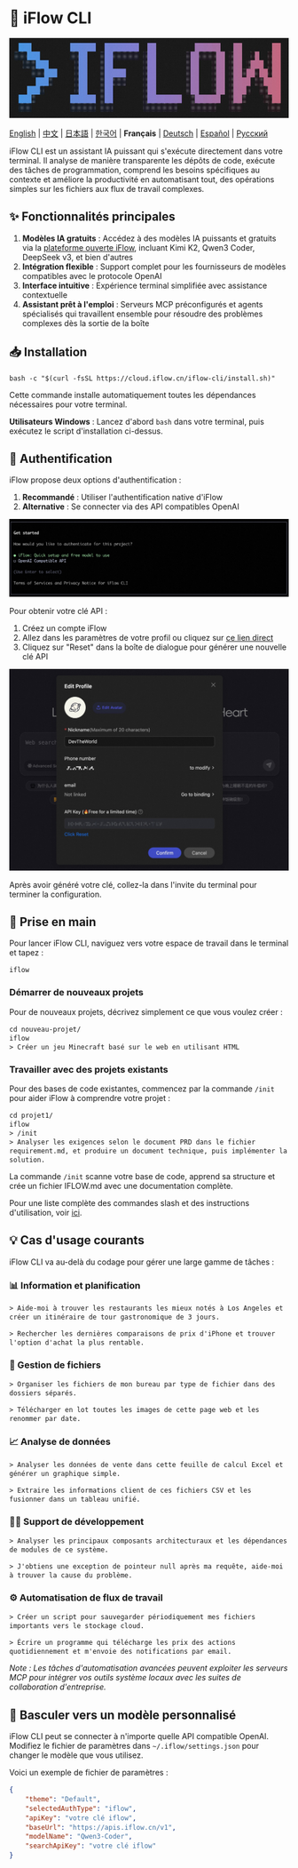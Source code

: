 # 🤖 iFlow CLI
![iFlow CLI Screenshot](./assets/iflow-cli.jpg)

[English](README.md) | [中文](README_CN.md) | [日本語](README_JA.md) | [한국어](README_KO.md) | **Français** | [Deutsch](README_DE.md) | [Español](README_ES.md) | [Русский](README_RU.md)

iFlow CLI est un assistant IA puissant qui s'exécute directement dans votre terminal. Il analyse de manière transparente les dépôts de code, exécute des tâches de programmation, comprend les besoins spécifiques au contexte et améliore la productivité en automatisant tout, des opérations simples sur les fichiers aux flux de travail complexes.

## ✨ Fonctionnalités principales

1. **Modèles IA gratuits** : Accédez à des modèles IA puissants et gratuits via la [plateforme ouverte iFlow](https://docs.iflow.cn/en/docs), incluant Kimi K2, Qwen3 Coder, DeepSeek v3, et bien d'autres
2. **Intégration flexible** : Support complet pour les fournisseurs de modèles compatibles avec le protocole OpenAI
3. **Interface intuitive** : Expérience terminal simplifiée avec assistance contextuelle
4. **Assistant prêt à l'emploi** : Serveurs MCP préconfigurés et agents spécialisés qui travaillent ensemble pour résoudre des problèmes complexes dès la sortie de la boîte

## 📥 Installation

```shell
bash -c "$(curl -fsSL https://cloud.iflow.cn/iflow-cli/install.sh)"
```

Cette commande installe automatiquement toutes les dépendances nécessaires pour votre terminal.

**Utilisateurs Windows** : Lancez d'abord `bash` dans votre terminal, puis exécutez le script d'installation ci-dessus.

## 🔑 Authentification

iFlow propose deux options d'authentification :

1. **Recommandé** : Utiliser l'authentification native d'iFlow
2. **Alternative** : Se connecter via des API compatibles OpenAI

![iFlow CLI Login](./assets/login.jpg)

Pour obtenir votre clé API :
1. Créez un compte iFlow
2. Allez dans les paramètres de votre profil ou cliquez sur [ce lien direct](https://iflow.cn/?open=setting)
3. Cliquez sur "Reset" dans la boîte de dialogue pour générer une nouvelle clé API

![iFlow Profile Settings](./assets/profile-settings.jpg)

Après avoir généré votre clé, collez-la dans l'invite du terminal pour terminer la configuration.

## 🚀 Prise en main

Pour lancer iFlow CLI, naviguez vers votre espace de travail dans le terminal et tapez :

```shell
iflow
```

### Démarrer de nouveaux projets

Pour de nouveaux projets, décrivez simplement ce que vous voulez créer :

```shell
cd nouveau-projet/
iflow
> Créer un jeu Minecraft basé sur le web en utilisant HTML
```

### Travailler avec des projets existants

Pour des bases de code existantes, commencez par la commande `/init` pour aider iFlow à comprendre votre projet :

```shell
cd projet1/
iflow
> /init
> Analyser les exigences selon le document PRD dans le fichier requirement.md, et produire un document technique, puis implémenter la solution.
```

La commande `/init` scanne votre base de code, apprend sa structure et crée un fichier IFLOW.md avec une documentation complète.

Pour une liste complète des commandes slash et des instructions d'utilisation, voir [ici](./i18/en/commands.md).

## 💡 Cas d'usage courants

iFlow CLI va au-delà du codage pour gérer une large gamme de tâches :

### 📊 Information et planification

```text
> Aide-moi à trouver les restaurants les mieux notés à Los Angeles et créer un itinéraire de tour gastronomique de 3 jours.
```

```text
> Rechercher les dernières comparaisons de prix d'iPhone et trouver l'option d'achat la plus rentable.
```

### 📁 Gestion de fichiers

```text
> Organiser les fichiers de mon bureau par type de fichier dans des dossiers séparés.
```

```text
> Télécharger en lot toutes les images de cette page web et les renommer par date.
```

### 📈 Analyse de données

```text
> Analyser les données de vente dans cette feuille de calcul Excel et générer un graphique simple.
```

```text
> Extraire les informations client de ces fichiers CSV et les fusionner dans un tableau unifié.
```

### 👨‍💻 Support de développement

```text
> Analyser les principaux composants architecturaux et les dépendances de modules de ce système.
```

```text
> J'obtiens une exception de pointeur null après ma requête, aide-moi à trouver la cause du problème.
```

### ⚙️ Automatisation de flux de travail

```text
> Créer un script pour sauvegarder périodiquement mes fichiers importants vers le stockage cloud.
```

```text
> Écrire un programme qui télécharge les prix des actions quotidiennement et m'envoie des notifications par email.
```

*Note : Les tâches d'automatisation avancées peuvent exploiter les serveurs MCP pour intégrer vos outils système locaux avec les suites de collaboration d'entreprise.*

## 🔧 Basculer vers un modèle personnalisé

iFlow CLI peut se connecter à n'importe quelle API compatible OpenAI. Modifiez le fichier de paramètres dans `~/.iflow/settings.json` pour changer le modèle que vous utilisez.

Voici un exemple de fichier de paramètres :
```json
{
    "theme": "Default",
    "selectedAuthType": "iflow",
    "apiKey": "votre clé iflow",
    "baseUrl": "https://apis.iflow.cn/v1",
    "modelName": "Qwen3-Coder",
    "searchApiKey": "votre clé iflow"
}
```